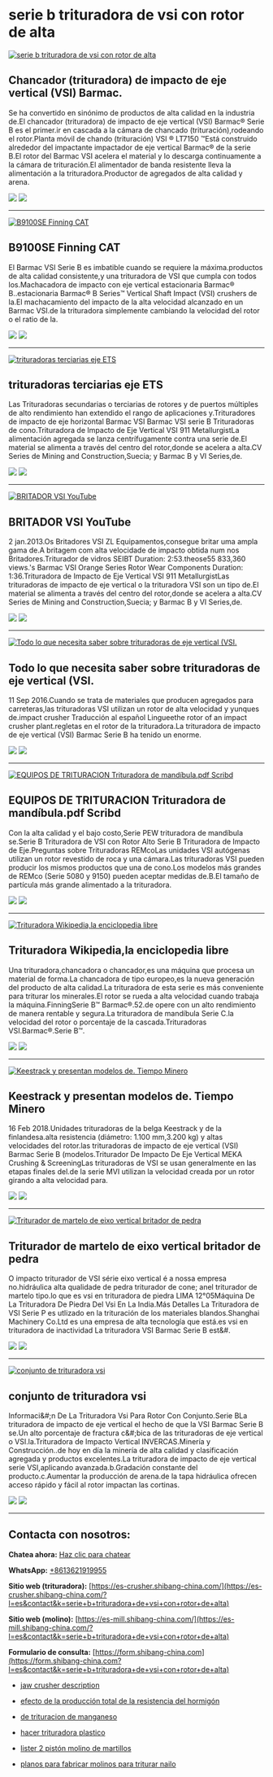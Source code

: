 # serie b trituradora de vsi con rotor de alta

<a href="https://swt.shibang-china.com/?l=es&img&k=serie+b+trituradora+de+vsi+con+rotor+de+alta" target="_blank">![serie b trituradora de vsi con rotor de alta](http://static.shibang-china.com/all-800x300/878.jpg)</a>

## Chancador (trituradora) de impacto de eje vertical (VSI) Barmac.
Se ha convertido en sinónimo de productos de alta calidad en la industria de.El chancador (trituradora) de impacto de eje vertical (VSI) Barmac® Serie B es el primer.ir en cascada a la cámara de chancado (trituración),rodeando el rotor.Planta móvil de chando (trituración) VSI ® LT7150 ™Está construido alrededor del impactante impactador de eje vertical Barmac® de la serie B.El rotor del Barmac VSI acelera el material y lo descarga continuamente a la cámara de trituración.El alimentador de banda resistente lleva la alimentación a la trituradora.Productor de agregados de alta calidad y arena.


<a href="https://whatsapp.shibangsoft.com/WhatsApp.php" target="_blank" title="WhatsApp">![](http://static.shibang-china.com/icon/whatsapp.png)</a> <a href="https://swt.shibang-china.com/?l=es&icon&k=serie+b+trituradora+de+vsi+con+rotor+de+alta" target="_blank">![](http://static.shibang-china.com/icon/chat-es.png)</a>

---

<a href="https://swt.shibang-china.com/?l=es&img&k=serie+b+trituradora+de+vsi+con+rotor+de+alta" target="_blank">![B9100SE Finning CAT](http://static.shibang-china.com/all-800x300/565.jpg)</a>

## B9100SE Finning CAT
El Barmac VSI Serie B es imbatible cuando se requiere la máxima.productos de alta calidad consistente,y una trituradora de VSI que cumpla con todos los.Machacadora de impacto con eje vertical estacionaria Barmac® B..estacionaria Barmac® B Series™ Vertical Shaft Impact (VSI) crushers de la.El machacamiento del impacto de la alta velocidad alcanzado en un Barmac VSI.de la trituradora simplemente cambiando la velocidad del rotor o el ratio de la.


<a href="https://whatsapp.shibangsoft.com/WhatsApp.php" target="_blank" title="WhatsApp">![](http://static.shibang-china.com/icon/whatsapp.png)</a> <a href="https://swt.shibang-china.com/?l=es&icon&k=serie+b+trituradora+de+vsi+con+rotor+de+alta" target="_blank">![](http://static.shibang-china.com/icon/chat-es.png)</a>

---

<a href="https://swt.shibang-china.com/?l=es&img&k=serie+b+trituradora+de+vsi+con+rotor+de+alta" target="_blank">![trituradoras terciarias eje ETS](http://static.shibang-china.com/all-800x300/52.jpg)</a>

## trituradoras terciarias eje ETS
Las Trituradoras secundarias o terciarias de rotores y de puertos múltiples de alto rendimiento han extendido el rango de aplicaciones y.Trituradores de impacto de eje horizontal Barmac VSI Barmac VSI serie B Trituradoras de cono.Trituradora de Impacto de Eje Vertical VSI 911 MetallurgistLa alimentación agregada se lanza centrífugamente contra una serie de.El material se alimenta a través del centro del rotor,donde se acelera a alta.CV Series de Mining and Construction,Suecia; y Barmac B y VI Series,de.


<a href="https://whatsapp.shibangsoft.com/WhatsApp.php" target="_blank" title="WhatsApp">![](http://static.shibang-china.com/icon/whatsapp.png)</a> <a href="https://swt.shibang-china.com/?l=es&icon&k=serie+b+trituradora+de+vsi+con+rotor+de+alta" target="_blank">![](http://static.shibang-china.com/icon/chat-es.png)</a>

---

<a href="https://swt.shibang-china.com/?l=es&img&k=serie+b+trituradora+de+vsi+con+rotor+de+alta" target="_blank">![BRITADOR VSI YouTube](http://static.shibang-china.com/all-800x300/436.jpg)</a>

## BRITADOR VSI YouTube
2 jan.2013.Os Britadores VSI ZL Equipamentos,consegue britar uma ampla gama de.A britagem com alta velocidade de impacto obtida num nos Britadores.Triturador de vidros SEIBT Duration: 2:53.theose55 833,360 views.&#39;s Barmac VSI Orange Series Rotor Wear Components Duration: 1:36.Trituradora de Impacto de Eje Vertical VSI 911 MetallurgistLas trituradoras de impacto de eje vertical o la trituradora VSI son un tipo de.El material se alimenta a través del centro del rotor,donde se acelera a alta.CV Series de Mining and Construction,Suecia; y Barmac B y VI Series,de.


<a href="https://whatsapp.shibangsoft.com/WhatsApp.php" target="_blank" title="WhatsApp">![](http://static.shibang-china.com/icon/whatsapp.png)</a> <a href="https://swt.shibang-china.com/?l=es&icon&k=serie+b+trituradora+de+vsi+con+rotor+de+alta" target="_blank">![](http://static.shibang-china.com/icon/chat-es.png)</a>

---

<a href="https://swt.shibang-china.com/?l=es&img&k=serie+b+trituradora+de+vsi+con+rotor+de+alta" target="_blank">![Todo lo que necesita saber sobre trituradoras de eje vertical (VSI.](http://static.shibang-china.com/all-800x300/1080.jpg)</a>

## Todo lo que necesita saber sobre trituradoras de eje vertical (VSI.
11 Sep 2016.Cuando se trata de materiales que producen agregados para carreteras,las trituradoras VSI utilizan un rotor de alta velocidad y yunques de.impact crusher Traducción al español Lingueethe rotor of an impact crusher plant.regletas en el rotor de la trituradora.La trituradora de impacto de eje vertical (VSI) Barmac Serie B ha tenido un enorme.


<a href="https://whatsapp.shibangsoft.com/WhatsApp.php" target="_blank" title="WhatsApp">![](http://static.shibang-china.com/icon/whatsapp.png)</a> <a href="https://swt.shibang-china.com/?l=es&icon&k=serie+b+trituradora+de+vsi+con+rotor+de+alta" target="_blank">![](http://static.shibang-china.com/icon/chat-es.png)</a>

---

<a href="https://swt.shibang-china.com/?l=es&img&k=serie+b+trituradora+de+vsi+con+rotor+de+alta" target="_blank">![EQUIPOS DE TRITURACION Trituradora de mandíbula.pdf Scribd](http://static.shibang-china.com/all-800x300/939.jpg)</a>

## EQUIPOS DE TRITURACION Trituradora de mandíbula.pdf Scribd
Con la alta calidad y el bajo costo,Serie PEW trituradora de mandíbula se.Serie B Trituradora de VSI con Rotor Alto Serie B Trituradora de Impacto de Eje.Preguntas sobre Trituradoras REMcoLas unidades VSI autógenas utilizan un rotor revestido de roca y una cámara.Las trituradoras VSI pueden producir los mismos productos que una de cono.Los modelos más grandes de REMco (Serie 5080 y 9150) pueden aceptar medidas de.B.El tamaño de partícula más grande alimentado a la trituradora.


<a href="https://whatsapp.shibangsoft.com/WhatsApp.php" target="_blank" title="WhatsApp">![](http://static.shibang-china.com/icon/whatsapp.png)</a> <a href="https://swt.shibang-china.com/?l=es&icon&k=serie+b+trituradora+de+vsi+con+rotor+de+alta" target="_blank">![](http://static.shibang-china.com/icon/chat-es.png)</a>

---

<a href="https://swt.shibang-china.com/?l=es&img&k=serie+b+trituradora+de+vsi+con+rotor+de+alta" target="_blank">![Trituradora Wikipedia,la enciclopedia libre](http://static.shibang-china.com/all-800x300/1231.jpg)</a>

## Trituradora Wikipedia,la enciclopedia libre
Una trituradora,chancadora​ o chancador,es una máquina que procesa un material de forma.La chancadora de tipo europeo,es la nueva generación del producto de alta calidad.La trituradora de esta serie es más conveniente para triturar los minerales.El rotor se rueda a alta velocidad cuando trabaja la máquina.FinningSerie B™ Barmac®.52.de opere con un alto rendimiento de manera rentable y segura.La trituradora de mandíbula Serie C.la velocidad del rotor o porcentaje de la cascada.Trituradoras VSI.Barmac®.Serie B™.


<a href="https://whatsapp.shibangsoft.com/WhatsApp.php" target="_blank" title="WhatsApp">![](http://static.shibang-china.com/icon/whatsapp.png)</a> <a href="https://swt.shibang-china.com/?l=es&icon&k=serie+b+trituradora+de+vsi+con+rotor+de+alta" target="_blank">![](http://static.shibang-china.com/icon/chat-es.png)</a>

---

<a href="https://swt.shibang-china.com/?l=es&img&k=serie+b+trituradora+de+vsi+con+rotor+de+alta" target="_blank">![Keestrack y presentan modelos de. Tiempo Minero](http://static.shibang-china.com/all-800x300/871.jpg)</a>

## Keestrack y presentan modelos de. Tiempo Minero
16 Feb 2018.Unidades trituradoras de la belga Keestrack y de la finlandesa.alta resistencia (diámetro: 1.100 mm,3.200 kg) y altas velocidades del rotor.las trituradoras de impacto de eje vertical (VSI) Barmac Serie B (modelos.Triturador De Impacto De Eje Vertical MEKA Crushing &amp; ScreeningLas trituradoras de VSI se usan generalmente en las etapas finales del.de la serie MVI utilizan la velocidad creada por un rotor girando a alta velocidad para.


<a href="https://whatsapp.shibangsoft.com/WhatsApp.php" target="_blank" title="WhatsApp">![](http://static.shibang-china.com/icon/whatsapp.png)</a> <a href="https://swt.shibang-china.com/?l=es&icon&k=serie+b+trituradora+de+vsi+con+rotor+de+alta" target="_blank">![](http://static.shibang-china.com/icon/chat-es.png)</a>

---

<a href="https://swt.shibang-china.com/?l=es&img&k=serie+b+trituradora+de+vsi+con+rotor+de+alta" target="_blank">![Triturador de martelo de eixo vertical britador de pedra](http://static.shibang-china.com/all-800x300/17.jpg)</a>

## Triturador de martelo de eixo vertical britador de pedra
O impacto triturador de VSI série eixo vertical é a nossa empresa no.hidráulica alta qualidade de pedra triturador de cone; anel triturador de martelo tipo.lo que es vsi en trituradora de piedra LIMA 12°05Máquina De La Trituradora De Piedra Del Vsi En La India.Más Detalles La Trituradora de VSI Serie P es utlizado en la trituración de los materiales blandos.Shanghai Machinery Co.Ltd es una empresa de alta tecnología que está.es vsi en trituradora de inactividad La trituradora VSI Barmac Serie B est&amp;#.


<a href="https://whatsapp.shibangsoft.com/WhatsApp.php" target="_blank" title="WhatsApp">![](http://static.shibang-china.com/icon/whatsapp.png)</a> <a href="https://swt.shibang-china.com/?l=es&icon&k=serie+b+trituradora+de+vsi+con+rotor+de+alta" target="_blank">![](http://static.shibang-china.com/icon/chat-es.png)</a>

---

<a href="https://swt.shibang-china.com/?l=es&img&k=serie+b+trituradora+de+vsi+con+rotor+de+alta" target="_blank">![conjunto de trituradora vsi](http://static.shibang-china.com/all-800x300/275.jpg)</a>

## conjunto de trituradora vsi
Informaci&amp;#;n De La Trituradora Vsi Para Rotor Con Conjunto.Serie BLa trituradora de impacto de eje vertical el hecho de que la VSI Barmac Serie B se.Un alto porcentaje de fractura c&amp;#;bica de las trituradoras de eje vertical o VSI.la.Trituradora de Impacto Vertical INVERCAS.Minería y Construcción..de hoy en día la minería de alta calidad y clasificación agregada y productos excelentes.La trituradora de impacto de eje vertical serie VSI,aplicando avanzada.b.Gradación constante del producto.c.Aumentar la producción de arena.de la tapa hidráulica ofrecen acceso rápido y fácil al rotor impactan las cortinas.


<a href="https://whatsapp.shibangsoft.com/WhatsApp.php" target="_blank" title="WhatsApp">![](http://static.shibang-china.com/icon/whatsapp.png)</a> <a href="https://swt.shibang-china.com/?l=es&icon&k=serie+b+trituradora+de+vsi+con+rotor+de+alta" target="_blank">![](http://static.shibang-china.com/icon/chat-es.png)</a>

---
## Contacta con nosotros:

**Chatea ahora:** [Haz clic para chatear](https://swt.shibang-china.com?l=es&contact&k=serie+b+trituradora+de+vsi+con+rotor+de+alta)

**WhatsApp:**  [+8613621919955](https://whatsapp.shibangsoft.com/WhatsApp.php)

**Sitio web (trituradora):** [https://es-crusher.shibang-china.com/](https://es-crusher.shibang-china.com/?l=es&contact&k=serie+b+trituradora+de+vsi+con+rotor+de+alta)

**Sitio web (molino):** [https://es-mill.shibang-china.com/](https://es-mill.shibang-china.com/?l=es&contact&k=serie+b+trituradora+de+vsi+con+rotor+de+alta)

**Formulario de consulta:** [https://form.shibang-china.com](https://form.shibang-china.com?l=es&contact&k=serie+b+trituradora+de+vsi+con+rotor+de+alta)

* [jaw crusher description](../16/jaw%20crusher%20description.md)

* [efecto de la producción total de la resistencia del hormigón](../20/efecto%20de%20la%20producci%C3%B3n%20total%20de%20la%20resistencia%20del%20hormig%C3%B3n.md)

* [de trituracion de manganeso](../16/de%20trituracion%20de%20manganeso.md)

* [hacer trituradora plastico](../18/hacer%20trituradora%20plastico.md)

* [lister 2 pistón molino de martillos](../19/lister%202%20pist%C3%B3n%20molino%20de%20martillos.md)

* [planos para fabricar molinos para triturar nailo](../18/planos%20para%20fabricar%20molinos%20para%20triturar%20nailo.md)